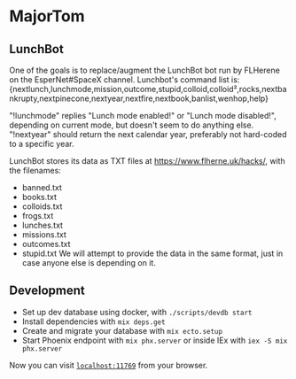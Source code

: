 # MajorTom

## LunchBot
One of the goals is to replace/augment the LunchBot bot run by FLHerene on the EsperNet#SpaceX channel.
Lunchbot's command list is:
  {nextlunch,lunchmode,mission,outcome,stupid,colloid,colloid²,rocks,nextbankrupty,nextpinecone,nextyear,nextfire,nextbook,banlist,wenhop,help}

"!lunchmode" replies "Lunch mode enabled!" or "Lunch mode disabled!", depending on current mode, but doesn't seem to do anything else.
"!nextyear" should return the next calendar year, preferably not hard-coded to a specific year.


LunchBot stores its data as TXT files at https://www.flherne.uk/hacks/, with the filenames:
  * banned.txt
  * books.txt
  * colloids.txt
  * frogs.txt
  * lunches.txt
  * missions.txt
  * outcomes.txt
  * stupid.txt
We will attempt to provide the data in the same format, just in case anyone else is depending on it.

## Development
  * Set up dev database using docker, with `./scripts/devdb start`
  * Install dependencies with `mix deps.get`
  * Create and migrate your database with `mix ecto.setup`
  * Start Phoenix endpoint with `mix phx.server` or inside IEx with `iex -S mix phx.server`

Now you can visit [`localhost:11769`](http://localhost:11769) from your browser.

